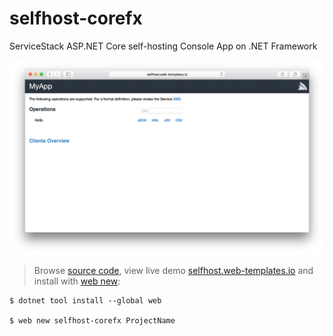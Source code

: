 # selfhost-corefx

ServiceStack ASP.NET Core self-hosting Console App on .NET Framework

[![](https://raw.githubusercontent.com/ServiceStack/Assets/master/csharp-templates/selfhost.png)](http://selfhost.web-templates.io/)

> Browse [source code](https://github.com/NetFrameworkCoreTemplates/selfhost-corefx), view live demo [selfhost.web-templates.io](http://selfhost.web-templates.io) and install with [web new](https://docs.servicestack.net/web-new):

    $ dotnet tool install --global web

    $ web new selfhost-corefx ProjectName